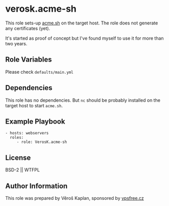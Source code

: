 verosk.acme-sh
==============

This role sets-up [acme.sh][acme] on the target host. The role does not generate any certificates (yet).

It's started as proof of concept but I've found myself to use it for more
than two years. 


Role Variables
--------------

Please check `defaults/main.yml` 

Dependencies
------------

This role has no dependencies.  But `nc` should be probably installed on 
the target host to start `acme.sh`. 

Example Playbook
----------------

    - hosts: webservers
      roles:
         - role: VerosK.acme-sh

License
-------

BSD-2 || WTFPL

Author Information
------------------

This role was prepared by Věroš Kaplan, 
sponsored by [vpsfree.cz][vpsfree]

[vpsfree]: https://vpsfree.cz
[acme]: https://github.com/Neilpang/acme.sh
